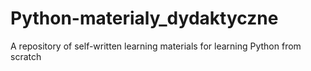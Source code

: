 # Python-materialy_dydaktyczne
A repository of self-written learning materials for learning Python from scratch
